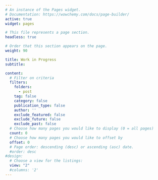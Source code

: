 ```yaml
---
# An instance of the Pages widget.
# Documentation: https://wowchemy.com/docs/page-builder/
active: true
widget: pages

# This file represents a page section.
headless: true

# Order that this section appears on the page.
weight: 90

title: Work in Progress
subtitle:

content:
  # Filter on criteria
  filters:
    folders:
      - post
    tag: false
    category: false
    publication_type: false
    author: ''
    exclude_featured: false
    exclude_future: false
    exclude_past: false
  # Choose how many pages you would like to display (0 = all pages)
  count: 0
  # Choose how many pages you would like to offset by
  offset: 0
  # Page order: descending (desc) or ascending (asc) date.
  #order: desc
#design:
  # Choose a view for the listings:
  view: "2"
  #columns: '2'
---
```

